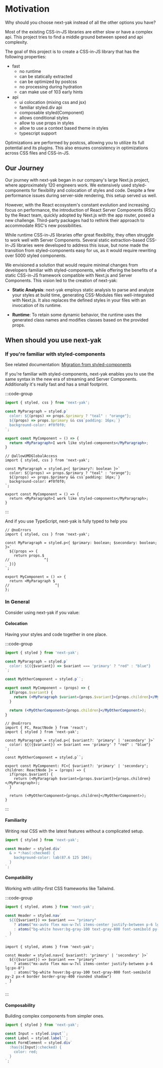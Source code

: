 # Motivation

Why should you choose next-yak instead of all the other options you have?

Most of the existing CSS-in-JS libraries are either slow or have a complex api. This project tries to find a middle ground between speed and api complexity.

The goal of this project is to create a CSS-in-JS library that has the following properties:

- fast
  - no runtime
  - can be statically extracted
  - can be optimized by postcss
  - no processing during hydration
  - can make use of 103 early hints
- api
  - ui colocation (mixing css and jsx)
  - familiar styled.div api
  - composable styled(Component)
  - allows conditional styles
  - allow to use props in styles
  - allow to use a context based theme in styles
  - typescript support

Optimizations are performed by postcss, allowing you to utilize its full potential and its plugins. 
This also ensures consistency in optimizations across CSS files and CSS-in-JS.

## Our Journey

Our journey with next-yak began in our company's large Next.js project, where approximately 120 engineers work. We extensively used styled-components for flexibility and colocation of styles and code. Despite a few performance issues during server-side rendering, this setup served us well.

However, with the React ecosystem's constant evolution and increasing focus on performance, the introduction of React Server Components (RSC) by the React team, quickly adopted by Next.js with the app router, posed a new challenge. Third-party packages had to rethink their approach to accommodate RSC's new possibilities.

While runtime CSS-in-JS libraries offer great flexibility, they often struggle to work well with Server Components. Several static extraction-based CSS-in-JS libraries were developed to address this issue, but none made the transition from styled-components easy for us, as it would require rewriting over 5000 styled components.

We envisioned a solution that would require minimal changes from developers familiar with styled-components, while offering the benefits of a static CSS-in-JS framework compatible with Next.js and Server Components. This vision led to the creation of next-yak:

- **Static Analysis**: next-yak employs static analysis to parse and analyze your styles at build time, generating CSS-Modules files well-integrated with Next.js. It also replaces the defined styles in your files with an invocation of its runtime.

- **Runtime**: To retain some dynamic behavior, the runtime uses the generated class names and modifies classes based on the provided props.


## When should you use next-yak

### If you're familiar with styled-components

See related documentation: [Migration from styled-components](/migration-from-styled-components)

If you're familiar with styled-components, next-yak enables you to use the same syntax in the new era of streaming and Server Components.
Additionally it's really fast and has a small footprint.

:::code-group

```jsx [javascript]
import { styled, css } from 'next-yak';

const MyParagraph = styled.p`
  color: ${(props) => props.$primary ? "teal" : "orange"};
  ${(props) => props.$primary && css`padding: 16px;`}
  background-color: #f0f0f0;
`;

export const MyComponent = () => {
  return <MyParagraph>I work like styled-components</MyParagraph>;
}
```

```tsx twoslash [typescript]
// @allowUMDGlobalAccess
import { styled, css } from 'next-yak';

const MyParagraph = styled.p<{ $primary?: boolean }>`
  color: ${(props) => props.$primary ? "teal" : "orange"};
  ${(props) => props.$primary && css`padding: 16px;`}
  background-color: #f0f0f0;
`;

export const MyComponent = () => {
  return <MyParagraph>I work like styled-components</MyParagraph>;
}
```
:::

And if you use TypeScript, next-yak is fully typed to help you

```tsx twoslash
// @noErrors
import { styled, css } from 'next-yak';

const MyParagraph = styled.p<{ $primary: boolean; $secondary: boolean; }>`
  ${(props => {
    return props.$
//                ^|
  })}
`;

export MyComponent = () => {
  return <MyParagraph $
//                     ^|
};
```

### In General

Consider using next-yak if you value:

#### Colocation 

Having your styles and code together in one place.

:::code-group

```jsx [javascript]
import { styled } from 'next-yak';

const MyParagraph = styled.p`
  color: ${({$variant}) => $variant === 'primary' ? "red" : "blue"}
`;

const MyOtherComponent = styled.p``;

export const MyComponent = (props) => {
  if(props.$variant) {
    return (<MyParagraph $variant={props.$variant}>{props.children}</MyParagraph>);
  }

  return (<MyOtherComponent>{props.children}</MyOtherComponent>);
}
```


```tsx twoslash [typescript]
// @noErrors
import { FC, ReactNode } from 'react';
import { styled } from 'next-yak';

const MyParagraph = styled.p<{ $variant?: 'primary' | 'secondary' }>`
  color: ${({$variant}) => $variant === 'primary' ? "red" : "blue"}
`;

const MyOtherComponent = styled.p``;

export const MyComponent: FC<{ $variant?: 'primary' | 'secondary'; children: ReactNode }> = (props) => {
  if(props.$variant) {
    return (<MyParagraph $variant={props.$variant}>{props.children}</MyParagraph>);
  }

  return (<MyOtherComponent>{props.children}</MyOtherComponent>);
}
```

:::

#### Familiarity

Writing real CSS with the latest features without a complicated setup.

```jsx
import { styled } from 'next-yak';

const Header = styled.div`
  & > *:has(:checked) {
    background-color: lab(87.6 125 104);
  }
`;
```

#### Compatibility

Working with utility-first CSS frameworks like Tailwind.

:::code-group

```jsx [javascript]
import { styled, atoms } from 'next-yak';

const Header = styled.nav`
  ${({$variant}) => $variant === "primary"
    ? atoms("mx-auto flex max-w-7xl items-center justify-between p-6 lg:px-8")
    : atoms("bg-white hover:bg-gray-100 text-gray-800 font-semibold py-2 px-4 border border-gray-400 rounded shadow")
  }
`
```

```tsx twoslash [typescript]
import { styled, atoms } from 'next-yak';

const Header = styled.nav<{ $variant?: 'primary' | 'secondary' }>`
  ${({$variant}) => $variant === "primary"
    ? atoms("mx-auto flex max-w-7xl items-center justify-between p-6 lg:px-8")
    : atoms("bg-white hover:bg-gray-100 text-gray-800 font-semibold py-2 px-4 border border-gray-400 rounded shadow")
  }
`
```

:::

#### Composability

Building complex components from simpler ones.

```jsx
import { styled } from 'next-yak';

const Input = styled.input``;
const Label = styled.label``;
const FormElement = styled.div`
  :has(${Input}:checked) {
    color: red;
  }
`;
```
